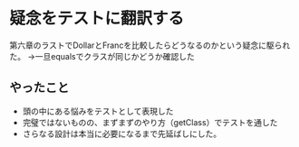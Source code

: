 # 疑念をテストに翻訳する

第六章のラストでDollarとFrancを比較したらどうなるのかという疑念に駆られた。
→一旦equalsでクラスが同じかどうか確認した

## やったこと

- 頭の中にある悩みをテストとして表現した
- 完璧ではないものの、まずまずのやり方（getClass）でテストを通した
- さらなる設計は本当に必要になるまで先延ばしにした。